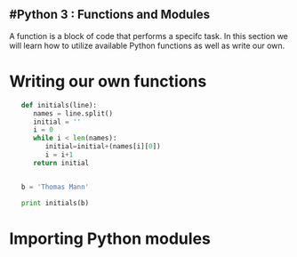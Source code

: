 #Python 3 : Functions and Modules
-----------------------

A function is a block of code that performs a specifc task. In this section we
will learn how to utilize available Python functions as well as write our own.

Writing our own functions
============

```python
   def initials(line):
      names = line.split()
      initial = ''
      i = 0
      while i < len(names):
         initial=initial+(names[i][0])
         i = i+1
      return initial


   b = 'Thomas Mann'

   print initials(b)
```


Importing Python modules
============
